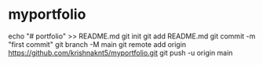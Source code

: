 # myportfolio
echo "# portfolio" >> README.md
git init
git add README.md
git commit -m "first commit"
git branch -M main
git remote add origin https://github.com/krishnaknt5/myportfolio.git
git push -u origin main
